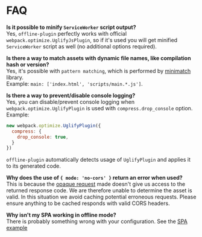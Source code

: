 # FAQ

**Is it possible to minify `ServiceWorker` script output?**  
Yes, `offline-plugin` perfectly works with official `webpack.optimize.UglifyJsPlugin`, so if it's used you will get minified `ServiceWorker` script as well (no additional options required).

**Is there a way to match assets with dynamic file names, like compilation hash or version?**  
Yes, it's possible with `pattern matching`, which is performed by [minimatch](https://www.npmjs.com/package/minimatch) library.  
Example: ``main: ['index.html', 'scripts/main.*.js']``.

**Is there a way to prevent/disable console logging?**  
Yes, you can disable/prevent console logging when `webpack.optimize.UglifyPlugin` is used with `compress.drop_console` option. Example:

```js
new webpack.optimize.UglifyPlugin({
  compress: {
    drop_console: true,
  }
})
```
`offline-plugin` automatically detects usage of `UglifyPlugin` and applies it to its generated code.

**Why does the use of `{ mode: 'no-cors' }` return an error when used?**  
This is because the [opaque request](http://stackoverflow.com/questions/36292537/what-is-an-opaque-request-and-what-it-serves-for) made doesn't give us access to the returned response code. We are therefore unable to determine the asset is valid. In this situation we avoid caching potential erroneous requests. Please ensure anything to be cached responds with valid CORS headers. 

**Why isn't my SPA working in offline mode?**  
There is probably something wrong with your configuration. See the [SPA example](examples/SPA.md)